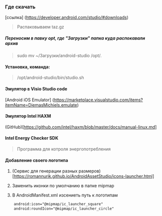 ###  Где скачать    
[ссылка] (https://developer.android.com/studio/#downloads)

> Распаковываем taz.gz      


##### Переносим в павку opt, где "Загрузки" папка куда распокавали архив
> sudo mv ~/Загрузки/android-studio /opt/.


#### Установка, команда:    
> /opt/android-studio/bin/studio.sh

#### Эмулятор в Visio Studio code
[Android iOS Emulator] (https://marketplace.visualstudio.com/items?itemName=DiemasMichiels.emulate)

#### Эмулятор Intel HAXM 
(GitHub)[https://github.com/intel/haxm/blob/master/docs/manual-linux.md]      


#### Intel Energy Checker SDK
> Программа для котроля энергопотребления 


#### Добавление своего логотипа

1. (Сервис для генерации разных размеров)[https://romannurik.github.io/AndroidAssetStudio/icons-launcher.html]     

2. Заменить иконки по умолчанию в папке mipmap      

3. В AndroidManifest.xml изсениеть путь к логотипам       
```xml
    android:icon="@mipmap/ic_launcher_square"
    android:roundIcon="@mipmap/ic_launcher_circle"
```
